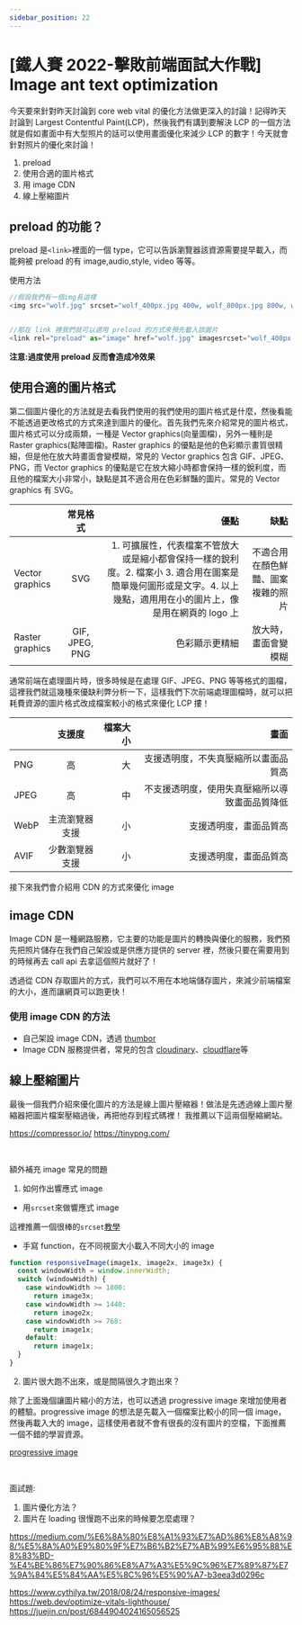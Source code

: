 ```yaml
---
sidebar_position: 22
---
```


# [鐵人賽 2022-擊敗前端面試大作戰] Image ant text optimization

今天要來針對昨天討論到 core web vital 的優化方法做更深入的討論！記得昨天討論到 Largest Contentful Paint(LCP)，然後我們有講到要解決 LCP 的一個方法就是假如畫面中有大型照片的話可以使用畫面優化來減少 LCP 的數字！今天就會針對照片的優化來討論！

1. preload
2. 使用合適的圖片格式
3. 用 image CDN
4. 線上壓縮圖片

## preload 的功能？

preload 是`<link>`裡面的一個 type，它可以告訴瀏覽器該資源需要提早載入，而能夠被 preload 的有 image,audio,style, video 等等。

使用方法

```js
//假設我們有一個img長這樣
<img src="wolf.jpg" srcset="wolf_400px.jpg 400w, wolf_800px.jpg 800w, wolf_1600px.jpg 1600w" sizes="50vw" alt="A rad wolf">

```

```js

//那在 link 裡我們就可以適用 preload 的方式來預先載入該圖片
<link rel="preload" as="image" href="wolf.jpg" imagesrcset="wolf_400px.jpg 400w, wolf_800px.jpg 800w, wolf_1600px.jpg 1600w" imagesizes="50vw">

```

**注意:過度使用 preload 反而會造成冷效果**

## 使用合適的圖片格式

第二個圖片優化的方法就是去看我們使用的我們使用的圖片格式是什麼，然後看能不能透過更改格式的方式來達到圖片的優化。首先我們先來介紹常見的圖片格式，圖片格式可以分成兩類，一種是 Vector graphics(向量圖檔)，另外一種則是 Raster graphics(點陣圖檔)。Raster graphics 的優點是他的色彩顯示畫質很精細，但是他在放大時畫面會變模糊，常見的 Vector graphics 包含 GIF、JPEG、PNG，而 Vector graphics 的優點是它在放大縮小時都會保持一樣的銳利度，而且他的檔案大小非常小，缺點是其不適合用在色彩鮮豔的圖片。常見的 Vector graphics 有 SVG。

|                 |    常見格式    |                                                                                                                                                                優點 |                               缺點 |
| :-------------- | :------------: | ------------------------------------------------------------------------------------------------------------------------------------------------------------------: | ---------------------------------: |
| Vector graphics |      SVG       | 1. 可擴展性，代表檔案不管放大或是縮小都會保持一樣的銳利度。2. 檔案小 3. 適合用在圖案是簡單幾何圖形或是文字。4. 以上幾點，適用用在小的圖片上，像是用在網頁的 logo 上 | 不適合用在顏色鮮豔、圖案複雜的照片 |
| Raster graphics | GIF, JPEG, PNG |                                                                                                                                                      色彩顯示更精細 |               放大時，畫面會變模糊 |

通常前端在處理圖片時，很多時候是在處理 GIF、JPEG、PNG 等等格式的圖檔，這裡我們就這幾種來優缺利弊分析一下，這樣我們下次前端處理圖檔時，就可以把耗費資源的圖片格式改成檔案較小的格式來優化 LCP 摟！

|      |     支援度     | 檔案大小 |                                           畫面 |
| :--- | :------------: | -------: | ---------------------------------------------: |
| PNG  |       高       |       大 |           支援透明度，不失真壓縮所以畫面品質高 |
| JPEG |       高       |       中 | 不支援透明度，使用失真壓縮所以導致畫面品質降低 |
| WebP | 主流瀏覽器支援 |       小 |                         支援透明度，畫面品質高 |
| AVIF | 少數瀏覽器支援 |       小 |                         支援透明度，畫面品質高 |

接下來我們會介紹用 CDN 的方式來優化 image

## image CDN

Image CDN 是一種網路服務，它主要的功能是圖片的轉換與優化的服務，我們預先把照片儲存在我們自己架設或是供應方提供的 server 裡，然後只要在需要用到的時候再去 call api 去拿這個照片就好了！

透過從 CDN 存取圖片的方式，我們可以不用在本地端儲存圖片，來減少前端檔案的大小，進而讓網頁可以跑更快！

### 使用 image CDN 的方法

- 自己架設 image CDN，透過 [thumbor](https://github.com/thumbor/thumbor)
- Image CDN 服務提供者，常見的包含 [cloudinary](https://cloudinary.com/)、[cloudflare](https://www.cloudflare.com/cdn/)等

## 線上壓縮圖片

最後一個我們介紹來優化圖片的方法是線上圖片壓縮器！做法是先透過線上圖片壓縮器把圖片檔案壓縮過後，再把他存到程式碼裡！
我推薦以下這兩個壓縮網站。

https://compressor.io/
https://tinypng.com/

&nbsp;

額外補充 image 常見的問題

1. 如何作出響應式 image

- 用`srcset`來做響應式 image

這裡推薦一個很棒的`srcset`[教學](https://shubo.io/responsive-image/#%E7%82%BA%E5%9C%96%E7%89%87%E6%8C%87%E5%AE%9A%E5%A4%A7%E5%B0%8Fsizes-%E5%B1%AC%E6%80%A7)

- 手寫 function，在不同視窗大小載入不同大小的 image

```js
function responsiveImage(image1x, image2x, image3x) {
  const windowWidth = window.innerWidth;
  switch (windowWidth) {
    case windowWidth >= 1800:
      return image3x;
    case windowWidth >= 1440:
      return image2x;
    case windowWidth >= 768:
      return image1x;
    default:
      return image1x;
  }
}
```

2. 圖片很大跑不出來，或是間隔很久才跑出來？

除了上面幾個讓圖片縮小的方法，也可以透過 progressive image 來增加使用者的體驗。progressive image 的想法是先載入一個檔案比較小的同一個 image，然後再載入大的 image，這樣使用者就不會有很長的沒有圖片的空檔，下面推薦一個不錯的學習資源。

[progressive image](https://blog.logrocket.com/progressive-image-loading-react-tutorial/)

&nbsp;

面試題:

1. 圖片優化方法？
2. 圖片在 loading 很慢跑不出來的時候要怎麼處理？

https://medium.com/%E6%8A%80%E8%A1%93%E7%AD%86%E8%A8%98/%E5%8A%A0%E9%80%9F%E7%B6%B2%E7%AB%99%E6%95%88%E8%83%BD-%E4%BE%86%E7%90%86%E8%A7%A3%E5%9C%96%E7%89%87%E7%9A%84%E5%84%AA%E5%8C%96%E5%90%A7-b3eea3d0296c

https://www.cythilya.tw/2018/08/24/responsive-images/
https://web.dev/optimize-vitals-lighthouse/
https://juejin.cn/post/6844904024165056525
